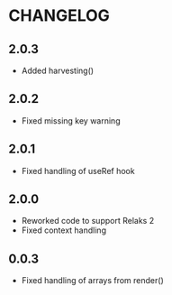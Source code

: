# CHANGELOG

## 2.0.3

* Added harvesting()

## 2.0.2

* Fixed missing key warning

## 2.0.1

* Fixed handling of useRef hook

## 2.0.0

* Reworked code to support Relaks 2
* Fixed context handling

## 0.0.3

* Fixed handling of arrays from render()
